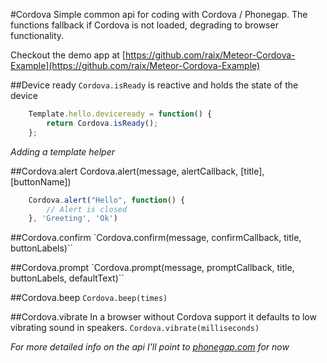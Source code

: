 #Cordova
Simple common api for coding with Cordova / Phonegap. The functions fallback if Cordova is not loaded, degrading to browser functionality.

Checkout the demo app at [https://github.com/raix/Meteor-Cordova-Example](https://github.com/raix/Meteor-Cordova-Example)

##Device ready
`Cordova.isReady` is reactive and holds the state of the device

```js
	Template.hello.deviceready = function() {
		return Cordova.isReady();
	};
```
*Adding a template helper*

##Cordova.alert
Cordova.alert(message, alertCallback, [title], [buttonName])
```js
    Cordova.alert("Hello", function() {
        // Alert is closed
    }, 'Greeting', 'Ok')
```

##Cordova.confirm
`Cordova.confirm(message, confirmCallback, title, buttonLabels)``

##Cordova.prompt
`Cordova.prompt(message, promptCallback, title, buttonLabels, defaultText)``

##Cordova.beep
`Cordova.beep(times)`

##Cordova.vibrate
In a browser without Cordova support it defaults to low vibrating sound in speakers.
`Cordova.vibrate(milliseconds)`

*For more detailed info on the api I'll point to [phonegap.com](http://www.phonegap.com) for now*